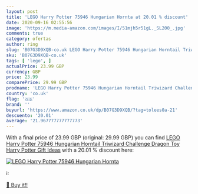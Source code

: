 ```yaml
---
layout: post
title: 'LEGO Harry Potter 75946 Hungarian Hornta at 20.01 % discount'
date: 2020-09-16 02:55:56
image: 'https://m.media-amazon.com/images/I/51mjh5r51gL._SL200_.jpg'
comments: true
category: ofertas
author: ring
slug: 'B07G3D9XQB-co.uk LEGO Harry Potter 75946 Hungarian Horntail Triwizard...'
sku: 'B07G3D9XQB-co.uk'
tags: [ 'lego', ]
actualPrice: 23.99 GBP
currency: GBP
price: 23.99
comparePrice: 29.99 GBP
prodname: 'LEGO Harry Potter 75946 Hungarian Horntail Triwizard Challenge Dragon Toy  Harry Potter Gift Ideas'
country: 'co.uk'
flag: '🇬🇧'
brand: ''
buyurl: 'https://www.amazon.co.uk/dp/B07G3D9XQB/?tag=tolees0a-21'
descuento: '20.01'
average: '21.967777777777773'
---
```


With a final price of 23.99 GBP (original: 29.99 GBP) you can find [LEGO Harry Potter 75946 Hungarian Horntail Triwizard Challenge Dragon Toy  Harry Potter Gift Ideas](https://www.amazon.co.uk/dp/B07G3D9XQB/?tag=tolees0a-21) with a  20.01 % discount here:

[![LEGO Harry Potter 75946 Hungarian Hornta](https://m.media-amazon.com/images/I/51mjh5r51gL._SL200_.jpg)](https://www.amazon.co.uk/dp/B07G3D9XQB/?tag=tolees0a-21)

ℹ️:


[🛒 Buy it!!](https://www.amazon.co.uk/dp/B07G3D9XQB/?tag=tolees0a-21)
